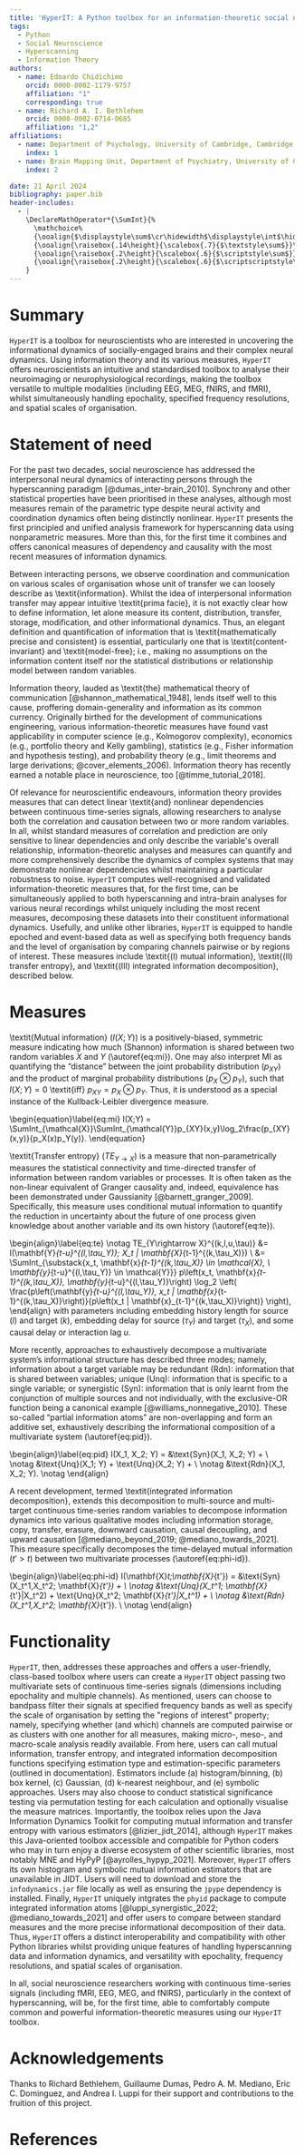 ```yaml
---
title: 'HyperIT: A Python toolbox for an information-theoretic social neuroscience'
tags:
  - Python
  - Social Neuroscience
  - Hyperscanning
  - Information Theory
authors:
  - name: Edoardo Chidichimo
    orcid: 0000-0002-1179-9757
    affiliation: "1" 
    corresponding: true
  - name: Richard A. I. Bethlehem
    orcid: 0000-0002-0714-0685
    affiliation: "1,2"
affiliations:
  - name: Department of Psychology, University of Cambridge, Cambridge, UK
    index: 1
  - name: Brain Mapping Unit, Department of Psychiatry, University of Cambridge, Cambridge, UK
    index: 2

date: 21 April 2024
bibliography: paper.bib
header-includes:
  - |
    \DeclareMathOperator*{\SumInt}{%
      \mathchoice%
      {\ooalign{$\displaystyle\sum$\cr\hidewidth$\displaystyle\int$\hidewidth\cr}}%
      {\ooalign{\raisebox{.14\height}{\scalebox{.7}{$\textstyle\sum$}}\cr\hidewidth$\textstyle\int$\hidewidth\cr}}%
      {\ooalign{\raisebox{.2\height}{\scalebox{.6}{$\scriptstyle\sum$}}\cr$\scriptstyle\int$\cr}}%
      {\ooalign{\raisebox{.2\height}{\scalebox{.6}{$\scriptscriptstyle\sum$}}\cr$\scriptscriptstyle\int$\cr}}%
    }
---
```



# Summary

`HyperIT` is a toolbox for neuroscientists who are interested in uncovering the informational dynamics of socially-engaged brains and their complex neural dynamics. Using information theory and its various measures, `HyperIT` offers neuroscientists an intuitive and standardised toolbox to analyse their neuroimaging or neurophysiological recordings, making the toolbox versatile to multiple modalities (including EEG, MEG, fNIRS, and fMRI), whilst simultaneously handling epochality, specified frequency resolutions, and spatial scales of organisation. 


# Statement of need

For the past two decades, social neuroscience has addressed the interpersonal neural dynamics of interacting persons through the hyperscanning paradigm [@dumas_inter-brain_2010]. Synchrony and other statistical properties have been prioritised in these analyses, although most measures remain of the parametric type despite neural activity and coordination dynamics often being distinctly nonlinear. `HyperIT` presents the first principled and unified analysis framework for hyperscanning data using nonparametric measures. More than this, for the first time it combines and offers canonical measures of dependency and causality with the most recent measures of information dynamics. 

Between interacting persons, we observe coordination and communication on various scales of organisation whose unit of transfer we can loosely describe as \textit{information}. Whilst the idea of interpersonal information transfer may appear intuitive \textit{prima facie}, it is not exactly clear how to define information, let alone measure its content, distribution, transfer, storage, modification, and other informational dynamics. Thus, an elegant definition and quantification of information that is \textit{mathematically precise and consistent} is essential, particularly one that is \textit{content-invariant} and \textit{model-free}; i.e., making no assumptions on the information content itself nor the statistical distributions or relationship model between random variables.

Information theory, lauded as \textit{the} mathematical theory of communication [@shannon_mathematical_1948], lends itself well to this cause, proffering domain-generality and information as its common currency. Originally birthed for the development of communications engineering, various information-theoretic measures have found vast applicability in computer science (e.g., Kolmogorov complexity), economics (e.g., portfolio theory and Kelly gambling), statistics (e.g., Fisher information and hypothesis testing), and probability theory (e.g., limit theorems and large derivations; @cover_elements_2006). Information theory has recently earned a notable place in neuroscience, too [@timme_tutorial_2018].  

Of relevance for neuroscientific endeavours, information theory provides measures that can detect linear \textit{and} nonlinear dependencies between continuous time-series signals, allowing researchers to analyse both the correlation and causation between two or more random variables. In all, whilst standard measures of correlation and prediction are only sensitive to linear dependencies and only describe the variable's overall relationship, information-theoretic analyses and measures can quantify and more comprehensively describe the dynamics of complex systems that may demonstrate nonlinear dependencies whilst maintaining a particular robustness to noise. `HyperIT` computes well-recognised and validated information-theoretic measures that, for the first time, can be simultaneously applied to both hyperscanning and intra-brain analyses for various neural recordings whilst uniquely including the most recent measures, decomposing these datasets into their constituent informational dynamics. Usefully, and unlike other libraries, `HyperIT` is equipped to handle epoched and event-based data as well as specifying both frequency bands and the level of organisation by comparing channels pairwise or by regions of interest. These measures include \textit{(I) mutual information}, \textit{(II) transfer entropy}, and \textit{(III) integrated information decomposition}, described below. 


# Measures

\textit{Mutual information} ($I(X;Y)$) is a positively-biased, symmetric measure indicating how much (Shannon) information is shared between two random variables $X$ and $Y$ (\autoref{eq:mi}). One may also interpret MI as quantifying the “distance” between the joint probability distribution ($p_{XY}$) and the product of marginal probability distributions ($p_X \otimes p_Y$), such that $I(X;Y)=0$ \textit{iff} $p_{XY} = p_{X} \otimes p_{Y}$. Thus, it is understood as a special instance of the Kullback-Leibler divergence measure.

\begin{equation}\label{eq:mi}
    I(X;Y) = \SumInt_{\mathcal{X}}\SumInt_{\mathcal{Y}}p_{XY}(x,y)\log_2\frac{p_{XY}(x,y)}{p_X(x)p_Y(y)}. 
\end{equation}

\textit{Transfer entropy} ($TE_{Y \rightarrow X}$) is a measure that non-parametrically measures the statistical connectivity and time-directed transfer of information between random variables or processes. It is often taken as the non-linear equivalent of Granger causality and, indeed, equivalence has been demonstrated under Gaussianity [@barnett_granger_2009]. Specifically, this measure uses conditional mutual information to quantify the reduction in uncertainty about the future of one process given knowledge about another variable and its own history (\autoref{eq:te}).

\begin{align}\label{eq:te} \notag
    TE_{Y\rightarrow X}^{(k,l,u,\tau)} &= I(\mathbf{Y}_{t-u}^{(l,\tau_Y)}; X_t | \mathbf{X}_{t-1}^{(k,\tau_X)}) \\ 
    &= \SumInt_{\substack{x_t, \mathbf{x}_{t-1}^{(k,\tau_X)} \in \mathcal{X}, \\ \mathbf{y}_{t-u}^{(l,\tau_Y)} \in \mathcal{Y}}} p\left(x_t, \mathbf{x}_{t-1}^{(k,\tau_X)}, \mathbf{y}_{t-u}^{(l,\tau_Y)}\right) \log_2 \left( \frac{p\left(\mathbf{y}_{t-u}^{(l,\tau_Y)}, x_t | \mathbf{x}_{t-1}^{(k,\tau_X)}\right)}{p\left(x_t | \mathbf{x}_{t-1}^{(k,\tau_X)}\right)} \right),
\end{align} with parameters including embedding history length for source ($l$) and target ($k$), embedding delay for source ($\tau_Y$) and target ($\tau_X$), and some causal delay or interaction lag $u$.

More recently, approaches to exhaustively decompose a multivariate system’s informational structure has described three modes; namely, information about a target variable may be redundant (Rdn): information that is shared between variables; unique (Unq): information that is specific to a single variable; or synergistic (Syn): information that is only learnt from the conjunction of multiple sources and not individually, with the exclusive-OR function being a canonical example [@williams_nonnegative_2010]. These so-called “partial information atoms” are non-overlapping and form an additive set, exhaustively describing the informational composition of a multivariate system (\autoref{eq:pid}). 

\begin{align}\label{eq:pid}
    I(X_1, X_2; Y) = &\text{Syn}(X_1, X_2; Y) + \\ \notag
    &\text{Unq}(X_1; Y) + \text{Unq}(X_2; Y) + \\ \notag
    &\text{Rdn}(X_1, X_2; Y). \notag
\end{align} 

A recent development, termed \textit{integrated information decomposition}, extends this decomposition to multi-source and multi-target continuous time-series random variables to decompose information dynamics into various qualitative modes including information storage, copy, transfer, erasure, downward causation, causal decoupling, and upward causation [@mediano_beyond_2019; @mediano_towards_2021]. This measure specifically decomposes the time-delayed mutual information ($t' > t$) between two multivariate processes (\autoref{eq:phi-id}).

\begin{align}\label{eq:phi-id}
    I(\mathbf{X}_t;\mathbf{X}_{t'}) = &\text{Syn}(X_t^1,X_t^2; \mathbf{X}_{t'}) + \\ \notag
    &\text{Unq}(X_t^1; \mathbf{X}_{t'}|X_t^2) + \text{Unq}(X_t^2; \mathbf{X}_{t'}|X_t^1) + \\ \notag
    &\text{Rdn}(X_t^1,X_t^2; \mathbf{X}_{t'}). \\ \notag
\end{align}

# Functionality

`HyperIT`, then, addresses these approaches and offers a user-friendly, class-based toolbox where users can create a `HyperIT` object passing two multivariate sets of continuous time-series signals (dimensions including epochality and multiple channels). As mentioned, users can choose to bandpass filter their signals at specified frequency bands as well as specify the scale of organisation by setting the "regions of interest" property; namely, specifying whether (and which) channels are computed pairwise or as clusters with one another for all measures, making micro-, meso-, and macro-scale analysis readily available. From here, users can call mutual information, transfer entropy, and integrated information decomposition functions specifying estimation type and estimation-specific parameters (outlined in documentation). Estimators include (a) histogram/binning, (b) box kernel, (c) Gaussian, (d) k-nearest neighbour, and (e) symbolic approaches. Users may also choose to conduct statistical significance testing via permutation testing for each calculation and optionally visualise the measure matrices. Importantly, the toolbox relies upon the Java Information Dynamics Toolkit for computing mutual information and transfer entropy with various estimators [@lizier_jidt_2014], although `HyperIT` makes this Java-oriented toolbox accessible and compatible for Python coders who may in turn enjoy a diverse ecosystem of other scientific libraries, most notably MNE and HyPyP [@ayrolles_hypyp_2021]. Moreover, `HyperIT` offers its own histogram and symbolic mutual information estimators that are unavailable in JIDT. Users will need to download and store the `infodynamics.jar` file locally as well as ensuring the `jpype` dependency is installed. Finally, `HyperIT` uniquely intgrates the `phyid` package to compute integrated information atoms [@luppi_synergistic_2022; @mediano_towards_2021] and offer users to compare between standard measures and the more precise informational decomposition of their data. Thus, `HyperIT` offers a distinct interoperability and compatibility with other Python libraries whilst providing unique features of handling hyperscanning data and information dynamics, and versatility with epochality, frequency resolutions, and spatial scales of organisation.

In all, social neuroscience researchers working with continuous time-series signals (including fMRI, EEG, MEG, and fNIRS), particularly in the context of hyperscanning, will be, for the first time, able to comfortably compute common and powerful information-theoretic measures using our `HyperIT` toolbox.



# Acknowledgements

Thanks to Richard Bethlehem, Guillaume Dumas, Pedro A. M. Mediano, Eric C. Dominguez, and Andrea I. Luppi for their support and contributions to the fruition of this project.

# References